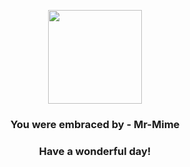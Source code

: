 <p align="center">
    <img src="https://raw.githubusercontent.com/PokeAPI/sprites/master/sprites/pokemon/122.png" width="150" height="150">
</p>
<h3 align="center">You were embraced by - <b>Mr-Mime</b></h3>
<h3 align="center">Have a wonderful day!</h3>
